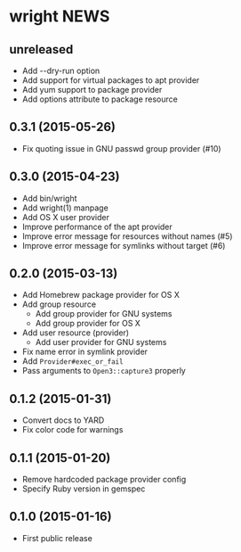 # wright NEWS
## unreleased
- Add --dry-run option
- Add support for virtual packages to apt provider
- Add yum support to package provider
- Add options attribute to package resource

## 0.3.1 (2015-05-26)
- Fix quoting issue in GNU passwd group provider (#10)

## 0.3.0 (2015-04-23)
- Add bin/wright
- Add wright(1) manpage
- Add OS X user provider
- Improve performance of the apt provider
- Improve error message for resources without names (#5)
- Improve error message for symlinks without target (#6)

## 0.2.0 (2015-03-13)
- Add Homebrew package provider for OS X
- Add group resource
  - Add group provider for GNU systems
  - Add group provider for OS X
- Add user resource (provider)
  - Add user provider for GNU systems
- Fix name error in symlink provider
- Add `Provider#exec_or_fail`
- Pass arguments to `Open3::capture3` properly

## 0.1.2 (2015-01-31)
- Convert docs to YARD
- Fix color code for warnings

## 0.1.1 (2015-01-20)
- Remove hardcoded package provider config
- Specify Ruby version in gemspec

## 0.1.0 (2015-01-16)
- First public release
